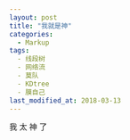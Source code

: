 ```yaml
---
layout: post
title: "我就是神"
categories:
  - Markup
tags:
  - 线段树
  - 网络流
  - 莫队
  - KDtree
  - 膜自己
last_modified_at: 2018-03-13
---
```


我 太 神 了

